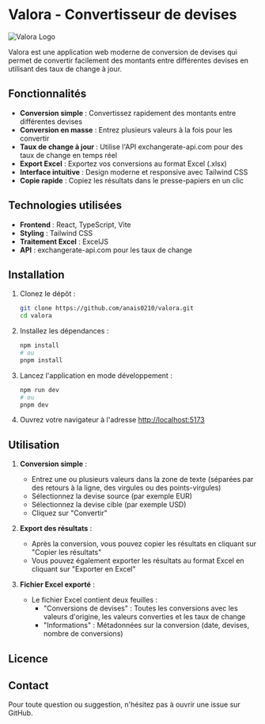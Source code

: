 # Valora - Convertisseur de devises

![Valora Logo](public/logo192.png)

Valora est une application web moderne de conversion de devises qui permet de convertir facilement des montants entre différentes devises en utilisant des taux de change à jour.

## Fonctionnalités

- **Conversion simple** : Convertissez rapidement des montants entre différentes devises
- **Conversion en masse** : Entrez plusieurs valeurs à la fois pour les convertir
- **Taux de change à jour** : Utilise l'API exchangerate-api.com pour des taux de change en temps réel
- **Export Excel** : Exportez vos conversions au format Excel (.xlsx)
- **Interface intuitive** : Design moderne et responsive avec Tailwind CSS
- **Copie rapide** : Copiez les résultats dans le presse-papiers en un clic

## Technologies utilisées

- **Frontend** : React, TypeScript, Vite
- **Styling** : Tailwind CSS
- **Traitement Excel** : ExcelJS
- **API** : exchangerate-api.com pour les taux de change

## Installation

1. Clonez le dépôt :
   ```bash
   git clone https://github.com/anais0210/valora.git
   cd valora
   ```

2. Installez les dépendances :
   ```bash
   npm install
   # ou
   pnpm install
   ```

3. Lancez l'application en mode développement :
   ```bash
   npm run dev
   # ou
   pnpm dev
   ```

4. Ouvrez votre navigateur à l'adresse [http://localhost:5173](http://localhost:5173)

## Utilisation

1. **Conversion simple** :
   - Entrez une ou plusieurs valeurs dans la zone de texte (séparées par des retours à la ligne, des virgules ou des points-virgules)
   - Sélectionnez la devise source (par exemple EUR)
   - Sélectionnez la devise cible (par exemple USD)
   - Cliquez sur "Convertir"

2. **Export des résultats** :
   - Après la conversion, vous pouvez copier les résultats en cliquant sur "Copier les résultats"
   - Vous pouvez également exporter les résultats au format Excel en cliquant sur "Exporter en Excel"

3. **Fichier Excel exporté** :
   - Le fichier Excel contient deux feuilles :
     - "Conversions de devises" : Toutes les conversions avec les valeurs d'origine, les valeurs converties et les taux de change
     - "Informations" : Métadonnées sur la conversion (date, devises, nombre de conversions)

## Licence


## Contact

Pour toute question ou suggestion, n'hésitez pas à ouvrir une issue sur GitHub. 